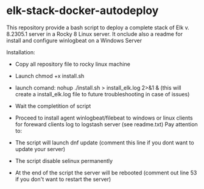 # elk-stack-docker-autodeploy
This repository provide a bash script to deploy a complete stack of Elk v. 8.2305.1 server in a Rocky 8 Linux server. It onclude also a readme for install and configure winlogbeat on a Windows Server

Installation:

- Copy all repository file to rocky linux machine
- Launch chmod +x install.sh
- launch comand: nohup ./install.sh > install_elk.log 2>&1 & (this will create a install_elk.log file to future troubleshooting in case of issues)
- Wait the completition of script
- Proceed to install agent winlogbeat/filebeat to windows or linux clients for foreward clients log to logstash server (see readme.txt)
Pay attention to:

- The script will launch dnf update (comment this line if you dont want to update your server)
- The script disable selinux permanently
- At the end of the script the server will be rebooted (comment out line 53 if you don't want to restart the server)
